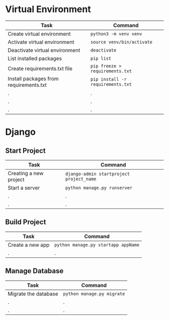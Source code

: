# Virtual Environment

| Task        | Command       |
| ------------- |--------------|
| Create virtual environment      | `python3 -m venv venv` |
| Activate virtual environment      | `source venv/bin/activate`      |
|  Deactivate virtual environment |    `deactivate`    |
| List installed packages |   `pip list`     |
| Create requirements.txt file  |  `pip freeze > requirements.txt`      |
|  Install packages from requirements.txt |    `pip install -r requirements.txt`    |
|  . |    .    |
|  . |    .    |
|  . |    .    |

# Django

## Start Project
| Task   | Command  |
|-----------|-----------|
|  Creating a new project |    `django-admin startproject project_name`    |
|  Start a server |    `python manage.py runserver`    |
|  . |    .    |
|  . |    .    |


## Build Project

| Task   | Command  |
|-----------|-----------|
|  Create a new app |    `python manage.py startapp appName`    |
|  . |    .    |

## Manage Database

| Task   | Command  |
|-----------|-----------|
|  Migrate the database |    `python manage.py migrate`    |
|  . |    .    |
|  . |    .    |

